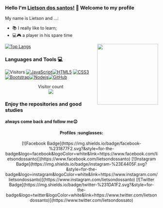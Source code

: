 ### Hello I'm [Lietson dos santos!](https://twitter.com/DosLietson) 👋 Welcome to my profile
My name is Lietson and ...:

 - 📚 I really like to learn;
 - 💻🎮 a player in his spare time
<img align='right' src='https://user-images.githubusercontent.com/5713670/87202985-820dcb80-c2b6-11ea-9f56-7ec461c497c3.gif' width='200"'>

 [![Top Langs](https://github-readme-stats.vercel.app/api/top-langs/?username=lietsondossanto&layout=compact)](https://github.com/lietson/github-readme-stats)

### Languages and Tools :computer:
![Visitors](https://visitor-badge.laobi.icu/badge?page_id=lietsondossanto.lietsondossanto)
[![JavaScript](https://img.shields.io/badge/-JavaScript-black?style=flat&logo=javascript&link=https://github.com/lietsondossanto)](https://github.com/lietsondossanto)[![HTML5](https://img.shields.io/badge/-HTML5-E34F26?style=flat&logo=html5&logoColor=white&link=https://github.com/lietsondossanto)](https://github.com/lietsondossanto) [![CSS3](https://img.shields.io/badge/-CSS3-1572B6?style=flat&logo=css3&link=https://github.com/lietsondossanto)](https://github.com/lietsondossanto) [![Bootstrap](https://img.shields.io/badge/-Bootstrap-563D7C?style=flat&logo=bootstrap&link=https://github.com/lietsondossanto)](https://github.com/lietsondossanto)[![Nodejs](https://img.shields.io/badge/-Nodejs-black?style=flat&logo=Node.js&link=https:https://github.com/lietsondossanto)](https://github.com/lietsondossanto)[![GitHub](https://img.shields.io/badge/-GitHub-181717?style=flat&logo=github&link=https://github.com/lietsondossanto)](https://github.com/lietsondossanto)

<p align="center"> 
  Visitor count<br>
  <img src="https://profile-counter.glitch.me/lietsondossanto/count.svg" />
</p>

 ### Enjoy the repositories and good studies
 #### always come back and follow me😉
 
<h4 align="center">Profiles :sunglasses:</h4>
<p align="center">
[![Facebook Badge](https://img.shields.io/badge/facebook-%231877F2.svg?&style=for-the-badge&logo=facebook&logoColor=white&link=https://www.facebook.com/lietsondossanto)](https://www.facebook.com/lietsondossanto)
[![Instagram Badge](https://img.shields.io/badge/instagram-%23E4405F.svg?&style=for-the-badge&logo=instagram&logoColor=white&link=https://www.instagram.com/lietsondossanto)](https://www.instagram.com/lietsondossanto)
[![Twitter Badge](https://img.shields.io/badge/twitter-%231DA1F2.svg?&style=for-the-badge&logo=twitter&logoColor=white&link=https://www.twitter.com/lietsondossanto)](https://www.twitter.com/lietsondossato)
</p>
<!--
**lietson/lietson** is a ✨ _special_ ✨ repository because its `README.md` (this file) appears on your GitHub profile.

Here are some ideas to get you started:

- 🔭 I’m currently working on ...
- 🌱 I’m currently learning ...
- 👯 I’m looking to collaborate on ...
- 🤔 I’m looking for help with ...
- 💬 Ask me about ...
- 📫 How to reach me: ...
- 😄 Pronouns: ...
- ⚡ Fun fact: ...
-->
